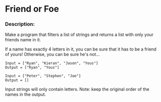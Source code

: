 # Friend or Foe

### Description:

Make a program that filters a list of strings and returns a list with only your friends name in it.

If a name has exactly 4 letters in it, you can be sure that it has to be a friend of yours! Otherwise, you can be sure he's not...
```
Input = ["Ryan", "Kieran", "Jason", "Yous"]
Output = ["Ryan", "Yous"]

Input = ["Peter", "Stephen", "Joe"]
Output = []
```
Input strings will only contain letters. Note: keep the original order of the names in the output.